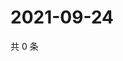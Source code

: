 # 2021-09-24

共 0 条

<!-- BEGIN WEIBO -->
<!-- 最后更新时间 Fri Sep 24 2021 16:12:55 GMT+0800 (China Standard Time) -->

<!-- END WEIBO -->
